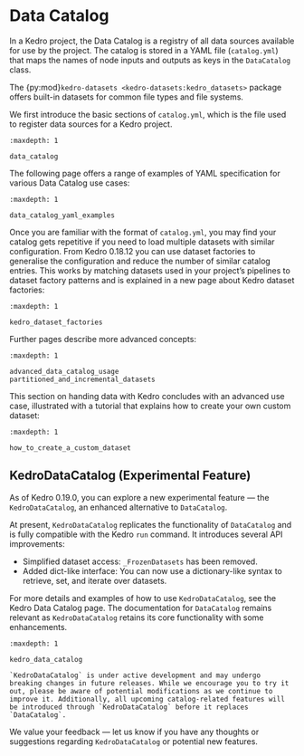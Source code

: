 
# Data Catalog

In a Kedro project, the Data Catalog is a registry of all data sources available for use by the project. The catalog is stored in a YAML file (`catalog.yml`) that maps the names of node inputs and outputs as keys in the `DataCatalog` class.

The {py:mod}`kedro-datasets <kedro-datasets:kedro_datasets>` package offers built-in datasets for common file types and file systems.

We first introduce the basic sections of `catalog.yml`, which is the file used to register data sources for a Kedro project.

```{toctree}
:maxdepth: 1

data_catalog
```

The following page offers a range of examples of YAML specification for various Data Catalog use cases:

```{toctree}
:maxdepth: 1

data_catalog_yaml_examples
```

Once you are familiar with the format of `catalog.yml`, you may find your catalog gets repetitive if you need to load multiple datasets with similar configuration. From Kedro 0.18.12 you can use dataset factories to generalise the configuration and reduce the number of similar catalog entries. This works by matching datasets used in your project’s pipelines to dataset factory patterns and is explained in a new page about Kedro dataset factories:


```{toctree}
:maxdepth: 1

kedro_dataset_factories
```

Further pages describe more advanced concepts:

```{toctree}
:maxdepth: 1

advanced_data_catalog_usage
partitioned_and_incremental_datasets
```

This section on handing data with Kedro concludes with an advanced use case, illustrated with a tutorial that explains how to create your own custom dataset:

```{toctree}
:maxdepth: 1

how_to_create_a_custom_dataset
```

## KedroDataCatalog (Experimental Feature)

As of Kedro 0.19.0, you can explore a new experimental feature — the `KedroDataCatalog`, an enhanced alternative to `DataCatalog`.

At present, `KedroDataCatalog` replicates the functionality of `DataCatalog` and is fully compatible with the Kedro `run` command. It introduces several API improvements:
* Simplified dataset access: `_FrozenDatasets` has been removed.
* Added dict-like interface: You can now use a dictionary-like syntax to retrieve, set, and iterate over datasets.

For more details and examples of how to use `KedroDataCatalog`, see the Kedro Data Catalog page. The documentation for `DataCatalog` remains relevant as `KedroDataCatalog` retains its core functionality with some enhancements.

```{toctree}
:maxdepth: 1

kedro_data_catalog
```

```{note}
`KedroDataCatalog` is under active development and may undergo breaking changes in future releases. While we encourage you to try it out, please be aware of potential modifications as we continue to improve it. Additionally, all upcoming catalog-related features will be introduced through `KedroDataCatalog` before it replaces `DataCatalog`.
```

We value your feedback — let us know if you have any thoughts or suggestions regarding `KedroDataCatalog` or potential new features.
